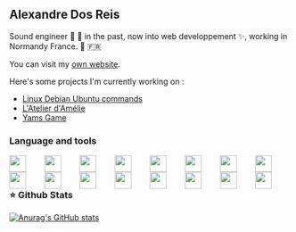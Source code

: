 ## Alexandre Dos Reis

Sound engineer 🥁 🎺 in the past, now into web developpement ✨, working in Normandy France. 🍎 🇫🇷

You can visit my [own website](https://alexandre-dosreis.me/).

Here's some projects I'm currently working on :
- [Linux Debian Ubuntu commands](https://linux-debian-commandes.alexandre-dosreis.me/)
- [L'Atelier d'Amélie](https://atelier-amelie.fr/)
- [Yams Game](https://yams.reges.fr/)

### Language and tools
<img align="left" width="30px" style="padding-right:30px;" src="https://cdn.jsdelivr.net/gh/devicons/devicon/icons/vscode/vscode-original.svg" />
<img align="left" width="30px" style="padding-right:30px;" src="https://cdn.jsdelivr.net/gh/devicons/devicon/icons/html5/html5-plain.svg" />
<img align="left" width="30px" style="padding-right:30px;" src="https://cdn.jsdelivr.net/gh/devicons/devicon/icons/css3/css3-original.svg" />
<img align="left" width="30px" style="padding-right:30px;" src="https://cdn.jsdelivr.net/gh/devicons/devicon/icons/sass/sass-original.svg" />
<img align="left" width="30px" style="padding-right:30px;" src="https://cdn.jsdelivr.net/gh/devicons/devicon/icons/php/php-original.svg" />
<img align="left" width="30px" style="padding-right:30px;" src="https://cdn.jsdelivr.net/gh/devicons/devicon/icons/symfony/symfony-original.svg" />
<img align="left" width="30px" style="padding-right:30px;" src="https://cdn.jsdelivr.net/gh/devicons/devicon/icons/nodejs/nodejs-original.svg" />
<img align="left" width="30px" style="padding-right:30px;" src="https://cdn.jsdelivr.net/gh/devicons/devicon/icons/mysql/mysql-original.svg" />
<img align="left" width="30px" style="padding-right:30px;" src="https://cdn.jsdelivr.net/gh/devicons/devicon/icons/javascript/javascript-original.svg" />
<img align="left" width="30px" style="padding-right:30px;" src="https://cdn.jsdelivr.net/gh/devicons/devicon/icons/typescript/typescript-original.svg" />
<img align="left" width="30px" style="padding-right:30px;" src="https://cdn.jsdelivr.net/gh/devicons/devicon/icons/react/react-original.svg" /> 
<img align="left" width="30px" style="padding-right:30px;" src="https://cdn.jsdelivr.net/gh/devicons/devicon/icons/nextjs/nextjs-original.svg" />
<img align="left" width="30px" style="padding-right:30px;" src="https://cdn.jsdelivr.net/gh/devicons/devicon/icons/git/git-original.svg" />
<img align="left" width="30px" style="padding-right:30px;" src="https://cdn.jsdelivr.net/gh/devicons/devicon/icons/ansible/ansible-original.svg" />
<img align="left" width="30px" style="padding-right:30px;" src="https://cdn.jsdelivr.net/gh/devicons/devicon/icons/docker/docker-original.svg" />
<img align="left" width="30px" style="padding-right:30px;" src="https://cdn.jsdelivr.net/gh/devicons/devicon/icons/vagrant/vagrant-original.svg" />

<br/>
<br/>

### ⭐ Github Stats

[![Anurag's GitHub stats](https://github-readme-stats.vercel.app/api?username=alexandre-dos-reis&theme=dracula)](https://github.com/anuraghazra/github-readme-stats)

<!--
https://emojipedia.org/flag-france/
-->
